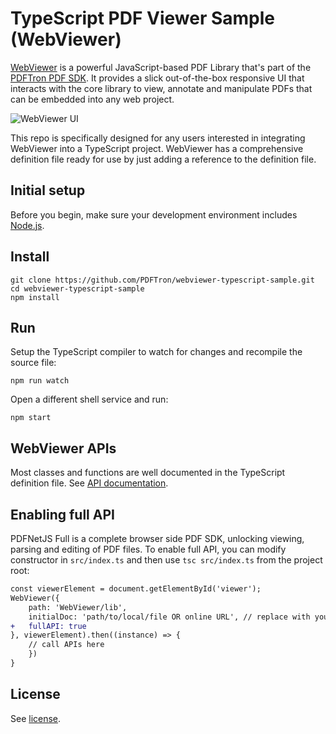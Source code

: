 # TypeScript PDF Viewer Sample (WebViewer)

[WebViewer](https://www.pdftron.com/webviewer) is a powerful JavaScript-based PDF Library that's part of the [PDFTron PDF SDK](https://www.pdftron.com). It provides a slick out-of-the-box responsive UI that interacts with the core library to view, annotate and manipulate PDFs that can be embedded into any web project.

![WebViewer UI](https://www.pdftron.com/downloads/pl/webviewer-ui.png)

This repo is specifically designed for any users interested in integrating WebViewer into a TypeScript project. WebViewer has a comprehensive definition file ready for use by just adding a reference to the definition file.

## Initial setup

Before you begin, make sure your development environment includes [Node.js](https://nodejs.org/en/).

## Install

```shell
git clone https://github.com/PDFTron/webviewer-typescript-sample.git
cd webviewer-typescript-sample
npm install
```

## Run

Setup the TypeScript compiler to watch for changes and recompile the source file:

```shell
npm run watch
```

Open a different shell service and run:

```shell
npm start
```

## WebViewer APIs

Most classes and functions are well documented in the TypeScript definition file. See [API documentation](https://www.pdftron.com/documentation/web/guides/ui/apis).

## Enabling full API

PDFNetJS Full is a complete browser side PDF SDK, unlocking viewing, parsing and editing of PDF files. To enable full API, you can modify constructor in `src/index.ts` and then use `tsc src/index.ts` from the project root:

```diff
const viewerElement = document.getElementById('viewer');
WebViewer({
    path: 'WebViewer/lib',
    initialDoc: 'path/to/local/file OR online URL', // replace with your own PDF file
+   fullAPI: true
}, viewerElement).then((instance) => {
    // call APIs here
    })
}
```

## License

See [license](./LICENSE).
